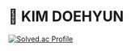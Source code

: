 # 💪 KIM DOEHYUN

[![Solved.ac Profile](http://mazassumnida.wtf/api/v2/generate_badge?boj=kdso15)](https://solved.ac/kdso15/)

